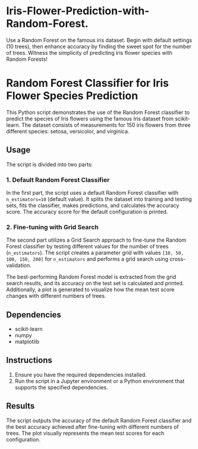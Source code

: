 # Iris-Flower-Prediction-with-Random-Forest.
Use a Random Forest on the famous iris dataset. Begin with default settings (10 trees), then enhance accuracy by finding the sweet spot for the number of trees. Witness the simplicity of predicting iris flower species with Random Forests!

# Random Forest Classifier for Iris Flower Species Prediction

This Python script demonstrates the use of the Random Forest classifier to predict the species of Iris flowers using the famous Iris dataset from scikit-learn. The dataset consists of measurements for 150 iris flowers from three different species: setosa, versicolor, and virginica.

## Usage

The script is divided into two parts:

### 1. Default Random Forest Classifier

In the first part, the script uses a default Random Forest classifier with `n_estimators=10` (default value). It splits the dataset into training and testing sets, fits the classifier, makes predictions, and calculates the accuracy score. The accuracy score for the default configuration is printed.

### 2. Fine-tuning with Grid Search

The second part utilizes a Grid Search approach to fine-tune the Random Forest classifier by testing different values for the number of trees (`n_estimators`). The script creates a parameter grid with values `[10, 50, 100, 150, 200]` for `n_estimators` and performs a grid search using cross-validation.

The best-performing Random Forest model is extracted from the grid search results, and its accuracy on the test set is calculated and printed. Additionally, a plot is generated to visualize how the mean test score changes with different numbers of trees.

## Dependencies

- scikit-learn
- numpy
- matplotlib

## Instructions

1. Ensure you have the required dependencies installed.
2. Run the script in a Jupyter environment or a Python environment that supports the specified dependencies.

## Results

The script outputs the accuracy of the default Random Forest classifier and the best accuracy achieved after fine-tuning with different numbers of trees. The plot visually represents the mean test scores for each configuration.

